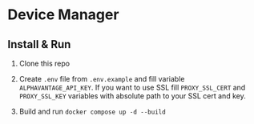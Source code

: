 # Device Manager

## Install & Run

1) Clone this repo

2) Create `.env` file from `.env.example` and fill variable `ALPHAVANTAGE_API_KEY`. If you want to use SSL fill
   `PROXY_SSL_CERT` and `PROXY_SSL_KEY` variables with absolute path to your SSL cert and key. 

3) Build and run `
    docker compose up -d --build
`

